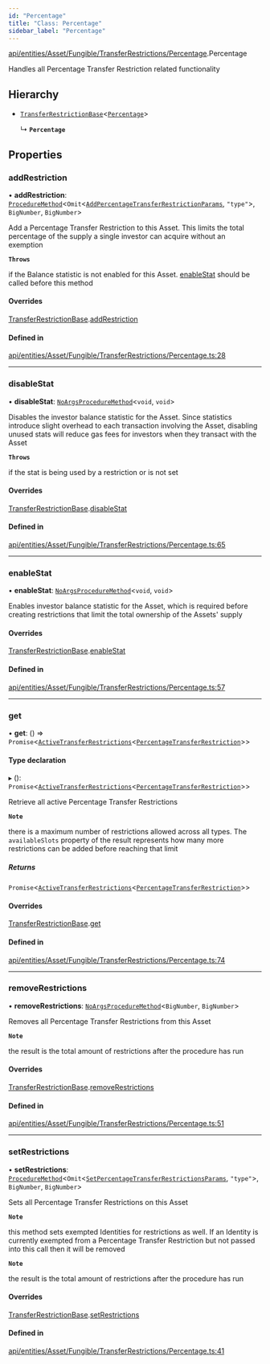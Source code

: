 ```yaml
---
id: "Percentage"
title: "Class: Percentage"
sidebar_label: "Percentage"
---
```


[api/entities/Asset/Fungible/TransferRestrictions/Percentage](../../../../../../../modules/API/Entities/Asset/Fungible/TransferRestrictions/Percentage/Percentage.md).Percentage

Handles all Percentage Transfer Restriction related functionality

## Hierarchy

- [`TransferRestrictionBase`](../TransferRestrictionBase/TransferRestrictionBase.md)<[`Percentage`](../../../../../../../enums/Types/TransferRestrictionType/TransferRestrictionType.md#percentage)\>

  ↳ **`Percentage`**

## Properties

### addRestriction

• **addRestriction**: [`ProcedureMethod`](../../../../../../../interfaces/Types/ProcedureMethod/ProcedureMethod.md)<`Omit`<[`AddPercentageTransferRestrictionParams`](../../../../../../../modules/API/Procedures/Types/Types.md#addpercentagetransferrestrictionparams), ``"type"``\>, `BigNumber`, `BigNumber`\>

Add a Percentage Transfer Restriction to this Asset. This limits the total percentage of the supply
a single investor can acquire without an exemption

**`Throws`**

 if the Balance statistic is not enabled for this Asset. [enableStat](Percentage.md#enablestat) should be called before this method

#### Overrides

[TransferRestrictionBase](../TransferRestrictionBase/TransferRestrictionBase.md).[addRestriction](../TransferRestrictionBase/TransferRestrictionBase.md#addrestriction)

#### Defined in

[api/entities/Asset/Fungible/TransferRestrictions/Percentage.ts:28](https://github.com/PolymeshAssociation/polymesh-sdk/blob/b6f9fb883/src/api/entities/Asset/Fungible/TransferRestrictions/Percentage.ts#L28)

___

### disableStat

• **disableStat**: [`NoArgsProcedureMethod`](../../../../../../../interfaces/Types/NoArgsProcedureMethod/NoArgsProcedureMethod.md)<`void`, `void`\>

Disables the investor balance statistic for the Asset. Since statistics introduce slight overhead to each transaction
involving the Asset, disabling unused stats will reduce gas fees for investors when they transact with the Asset

**`Throws`**

 if the stat is being used by a restriction or is not set

#### Overrides

[TransferRestrictionBase](../TransferRestrictionBase/TransferRestrictionBase.md).[disableStat](../TransferRestrictionBase/TransferRestrictionBase.md#disablestat)

#### Defined in

[api/entities/Asset/Fungible/TransferRestrictions/Percentage.ts:65](https://github.com/PolymeshAssociation/polymesh-sdk/blob/b6f9fb883/src/api/entities/Asset/Fungible/TransferRestrictions/Percentage.ts#L65)

___

### enableStat

• **enableStat**: [`NoArgsProcedureMethod`](../../../../../../../interfaces/Types/NoArgsProcedureMethod/NoArgsProcedureMethod.md)<`void`, `void`\>

Enables investor balance statistic for the Asset, which is required before creating restrictions
that limit the total ownership of the Assets' supply

#### Overrides

[TransferRestrictionBase](../TransferRestrictionBase/TransferRestrictionBase.md).[enableStat](../TransferRestrictionBase/TransferRestrictionBase.md#enablestat)

#### Defined in

[api/entities/Asset/Fungible/TransferRestrictions/Percentage.ts:57](https://github.com/PolymeshAssociation/polymesh-sdk/blob/b6f9fb883/src/api/entities/Asset/Fungible/TransferRestrictions/Percentage.ts#L57)

___

### get

• **get**: () => `Promise`<[`ActiveTransferRestrictions`](../../../../../../../interfaces/Types/ActiveTransferRestrictions/ActiveTransferRestrictions.md)<[`PercentageTransferRestriction`](../../../../../../../interfaces/Types/PercentageTransferRestriction/PercentageTransferRestriction.md)\>\>

#### Type declaration

▸ (): `Promise`<[`ActiveTransferRestrictions`](../../../../../../../interfaces/Types/ActiveTransferRestrictions/ActiveTransferRestrictions.md)<[`PercentageTransferRestriction`](../../../../../../../interfaces/Types/PercentageTransferRestriction/PercentageTransferRestriction.md)\>\>

Retrieve all active Percentage Transfer Restrictions

**`Note`**

 there is a maximum number of restrictions allowed across all types.
  The `availableSlots` property of the result represents how many more restrictions can be added
  before reaching that limit

##### Returns

`Promise`<[`ActiveTransferRestrictions`](../../../../../../../interfaces/Types/ActiveTransferRestrictions/ActiveTransferRestrictions.md)<[`PercentageTransferRestriction`](../../../../../../../interfaces/Types/PercentageTransferRestriction/PercentageTransferRestriction.md)\>\>

#### Overrides

[TransferRestrictionBase](../TransferRestrictionBase/TransferRestrictionBase.md).[get](../TransferRestrictionBase/TransferRestrictionBase.md#get)

#### Defined in

[api/entities/Asset/Fungible/TransferRestrictions/Percentage.ts:74](https://github.com/PolymeshAssociation/polymesh-sdk/blob/b6f9fb883/src/api/entities/Asset/Fungible/TransferRestrictions/Percentage.ts#L74)

___

### removeRestrictions

• **removeRestrictions**: [`NoArgsProcedureMethod`](../../../../../../../interfaces/Types/NoArgsProcedureMethod/NoArgsProcedureMethod.md)<`BigNumber`, `BigNumber`\>

Removes all Percentage Transfer Restrictions from this Asset

**`Note`**

 the result is the total amount of restrictions after the procedure has run

#### Overrides

[TransferRestrictionBase](../TransferRestrictionBase/TransferRestrictionBase.md).[removeRestrictions](../TransferRestrictionBase/TransferRestrictionBase.md#removerestrictions)

#### Defined in

[api/entities/Asset/Fungible/TransferRestrictions/Percentage.ts:51](https://github.com/PolymeshAssociation/polymesh-sdk/blob/b6f9fb883/src/api/entities/Asset/Fungible/TransferRestrictions/Percentage.ts#L51)

___

### setRestrictions

• **setRestrictions**: [`ProcedureMethod`](../../../../../../../interfaces/Types/ProcedureMethod/ProcedureMethod.md)<`Omit`<[`SetPercentageTransferRestrictionsParams`](../../../../../../../interfaces/API/Procedures/Types/SetPercentageTransferRestrictionsParams/SetPercentageTransferRestrictionsParams.md), ``"type"``\>, `BigNumber`, `BigNumber`\>

Sets all Percentage Transfer Restrictions on this Asset

**`Note`**

 this method sets exempted Identities for restrictions as well. If an Identity is currently exempted from a Percentage Transfer Restriction
but not passed into this call then it will be removed

**`Note`**

 the result is the total amount of restrictions after the procedure has run

#### Overrides

[TransferRestrictionBase](../TransferRestrictionBase/TransferRestrictionBase.md).[setRestrictions](../TransferRestrictionBase/TransferRestrictionBase.md#setrestrictions)

#### Defined in

[api/entities/Asset/Fungible/TransferRestrictions/Percentage.ts:41](https://github.com/PolymeshAssociation/polymesh-sdk/blob/b6f9fb883/src/api/entities/Asset/Fungible/TransferRestrictions/Percentage.ts#L41)
